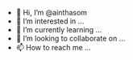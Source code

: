 - 👋 Hi, I’m @ainthasom
- 👀 I’m interested in ...
- 🌱 I’m currently learning ...
- 💞️ I’m looking to collaborate on ...
- 📫 How to reach me ...

<!---
ainthasom/ainthasom is a ✨ special ✨ repository because its `README.md` (this file) appears on your GitHub profile.
You can click the Preview link to take a look at your changes.
--->
